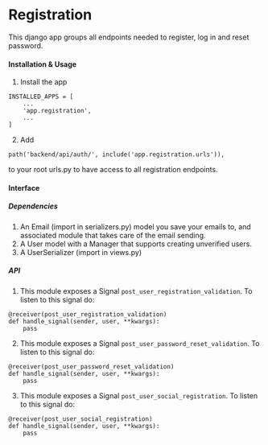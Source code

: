 # Registration
This django app groups all endpoints needed to register, log in and reset password.
#### Installation & Usage
1. Install the app
```
INSTALLED_APPS = [
    ...
    'app.registration',
    ...
]
```
2. Add
 ```
path('backend/api/auth/', include('app.registration.urls')),
``` 
to your root urls.py to have access to all registration endpoints.
#### Interface
##### Dependencies
1. An Email (import in serializers.py) model you save your emails to, and associated module that takes care of the email sending.
2. A User model with a Manager that supports creating unverified users.
3. A UserSerializer (import in views.py)
##### API
1. This module exposes a Signal `post_user_registration_validation`.
To listen to this signal do:
```
@receiver(post_user_registration_validation)
def handle_signal(sender, user, **kwargs):
    pass
```
2. This module exposes a Signal `post_user_password_reset_validation`.
To listen to this signal do:
```
@receiver(post_user_password_reset_validation)
def handle_signal(sender, user, **kwargs):
    pass
```
3. This module exposes a Signal `post_user_social_registration`.
To listen to this signal do:
```
@receiver(post_user_social_registration)
def handle_signal(sender, user, **kwargs):
    pass
```
